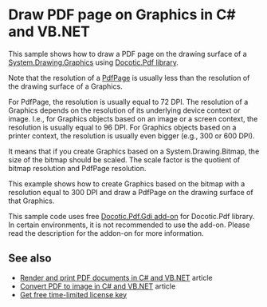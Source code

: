 # Draw PDF page on Graphics in C# and VB.NET
This sample shows how to draw a PDF page on the drawing surface of a [System.Drawing.Graphics](https://docs.microsoft.com/dotnet/api/system.drawing.graphics) using [Docotic.Pdf library](https://bitmiracle.com/pdf-library/).

Note that the resolution of a [PdfPage](https://bitmiracle.com/pdf-library/help/pdfpage.html) is usually less than the resolution of the drawing surface of a Graphics.

For PdfPage, the resolution is usually equal to 72 DPI. The resolution of a Graphics depends on the resolution of its underlying device context or image. I.e., for Graphics objects based on an image or a screen context, the resolution is usually equal to 96 DPI. For Graphics objects based on a printer context, the resolution is usually even bigger (e.g., 300 or 600 DPI).

It means that if you create Graphics based on a System.Drawing.Bitmap, the size of the bitmap should be scaled. The scale factor is the quotient of bitmap resolution and PdfPage resolution. 

This example shows how to create Graphics based on the bitmap with a resolution equal to 300 DPI and draw a PdfPage on the drawing surface of that Graphics.

This sample code uses free [Docotic.Pdf.Gdi add-on](https://www.nuget.org/packages/BitMiracle.Docotic.Pdf.Gdi) for Docotic.Pdf library. In certain environments, it is not recommended to use the add-on. Please read the description for the addon-on for more information.

## See also
* [Render and print PDF documents in C# and VB.NET](https://bitmiracle.com/pdf-library/draw-print-pdf.aspx) article
* [Convert PDF to image in C# and VB.NET](https://bitmiracle.com/pdf-library/convert-pdf-to-image.aspx) article
* [Get free time-limited license key](https://bitmiracle.com/pdf-library/download-pdf-library.aspx)
